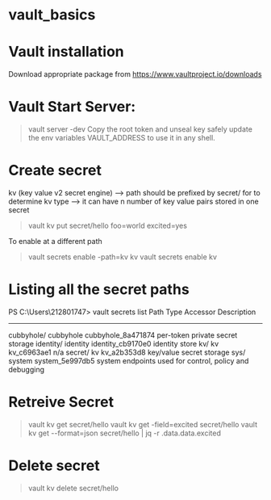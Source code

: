 # vault_basics

# Vault installation
  Download appropriate package from https://www.vaultproject.io/downloads
  
# Vault Start Server:
  > vault server -dev
  > Copy the root token and unseal key safely
  > update the env variables VAULT_ADDRESS to use it in any shell.

# Create secret
kv (key value v2 secret engine) --> path should be prefixed by secret/ for to determine kv type --> it can have n number of key value pairs stored in one secret
  >  vault kv put secret/hello foo=world excited=yes

To enable at a different path
 > vault secrets enable -path=kv kv
 > vault secrets enable kv

# Listing all the secret paths

PS C:\Users\212801747> vault secrets list
Path          Type         Accessor              Description
----          ----         --------              -----------
cubbyhole/    cubbyhole    cubbyhole_8a471874    per-token private secret storage
identity/     identity     identity_cb9170e0     identity store
kv/           kv           kv_c6963ae1           n/a
secret/       kv           kv_a2b353d8           key/value secret storage
sys/          system       system_5e997db5       system endpoints used for control, policy and debugging

# Retreive Secret
  > vault kv get secret/hello
  >  vault kv get -field=excited secret/hello
  >  vault kv get --format=json secret/hello | jq -r .data.data.excited

# Delete secret
  > vault kv delete secret/hello
